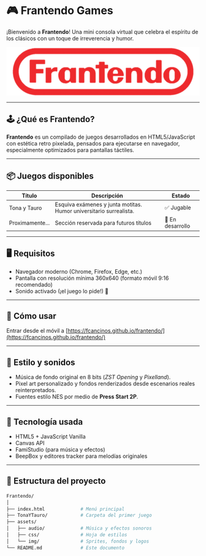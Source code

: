 # 🎮 Frantendo Games

¡Bienvenido a **Frantendo**! Una mini consola virtual que celebra el espíritu de los clásicos con un toque de irreverencia y humor.

![Frantendo Banner](assets/img/frantendo_red.png)

---

## 🕹️ ¿Qué es Frantendo?

**Frantendo** es un compilado de juegos desarrollados en HTML5/JavaScript con estética retro pixelada, pensados para ejecutarse en navegador, especialmente optimizados para pantallas táctiles.

---

## 📦 Juegos disponibles

| Título             | Descripción                                        | Estado         |
|--------------------|----------------------------------------------------|----------------|
| Tona y Tauro       | Esquiva exámenes y junta motitas. Humor universitario surrealista. | ✅ Jugable      |
| Proximamente...    | Sección reservada para futuros títulos             | 🚧 En desarrollo |

---

## 🖥️ Requisitos

- Navegador moderno (Chrome, Firefox, Edge, etc.)
- Pantalla con resolución mínima 360x640 (formato móvil 9:16 recomendado)
- Sonido activado (¡el juego lo pide!) 🎵

---

## 🚀 Cómo usar
Entrar desde el móvil a
[https://fcancinos.github.io/frantendo/](https://fcancinos.github.io/frantendo/)

---

## 🎨 Estilo y sonidos

- Música de fondo original en 8 bits (*ZST Opening* y *Pixelland*).
- Pixel art personalizado y fondos renderizados desde escenarios reales reinterpretados.
- Fuentes estilo NES por medio de **Press Start 2P**.

---

## 🔧 Tecnología usada

- HTML5 + JavaScript Vanilla
- Canvas API
- FamiStudio (para música y efectos)
- BeepBox y editores tracker para melodías originales

---

## 📂 Estructura del proyecto

```bash
Frantendo/
│
├── index.html             # Menú principal
├── TonaYTauro/            # Carpeta del primer juego
├── assets/
│   ├── audio/             # Música y efectos sonoros
│   ├── css/               # Hoja de estilos
│   └── img/               # Sprites, fondos y logos
└── README.md              # Este documento
```
